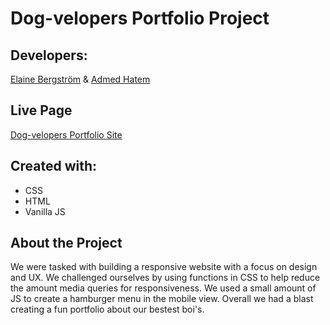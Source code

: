 # Dog-velopers Portfolio Project

## Developers:

[Elaine Bergström](https://github.com/theCorgiCoder) & [Admed Hatem](https://github.com/aHatem97)

## Live Page

[Dog-velopers Portfolio Site](https://thecorgicoder.github.io/dog-velopers-portfolio/)

## Created with:

- CSS
- HTML
- Vanilla JS

## About the Project

We were tasked with building a responsive website with a focus on design and UX. We challenged ourselves
by using functions in CSS to help reduce the amount media queries for responsiveness. We used a small
amount of JS to create a hamburger menu in the mobile view. Overall we had a blast creating a fun
portfolio about our bestest boi's.
